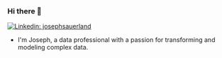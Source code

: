 ### Hi there 👋

<a href="[https://www.linkedin.com/in/josephsauerland/](https://www.linkedin.com/in/josephsauerland/)" rel="nofollow"><img src="https://camo.githubusercontent.com/767b5fa39601474a6fc14f266239fa0583b8a5e2dbb792373b69e80517e24dc4/68747470733a2f2f696d672e736869656c64732e696f2f62616467652f2d4d616e75656c2532304c616e672d626c75653f7374796c653d666c61742d737175617265266c6f676f3d4c696e6b6564696e266c6f676f436f6c6f723d7768697465266c696e6b3d68747470733a2f2f7777772e6c696e6b6564696e2e636f6d2f696e2f6d616e75656c2d6c616e672f" alt="Linkedin: josephsauerland" data-canonical-src="https://img.shields.io/badge/-Joseph%20Sauerland-blue?style=flat-square&amp;logo=Linkedin&amp;logoColor=white&amp;link=https://www.linkedin.com/in/manuel-lang/" style="max-width: 100%;"></a>

- I'm Joseph, a data professional with a passion for transforming and modeling complex data. 

<!--
**jsauerland/jsauerland** is a ✨ _special_ ✨ repository because its `README.md` (this file) appears on your GitHub profile.

Here are some ideas to get you started:

- 🔭 I’m currently working on ...
- 🌱 I’m currently learning ...
- 👯 I’m looking to collaborate on ...
- 🤔 I’m looking for help with ...
- 💬 Ask me about ...
- 📫 How to reach me: ...
- 😄 Pronouns: ...
- ⚡ Fun fact: ...
-->
